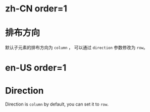 # zh-CN order=1

# 排布方向

默认子元素的排布方向为 `column` ， 可以通过 `direction` 参数修改为 `row`。

# en-US order=1

# Direction

Direction is `column` by default, you can set it to `row`.

